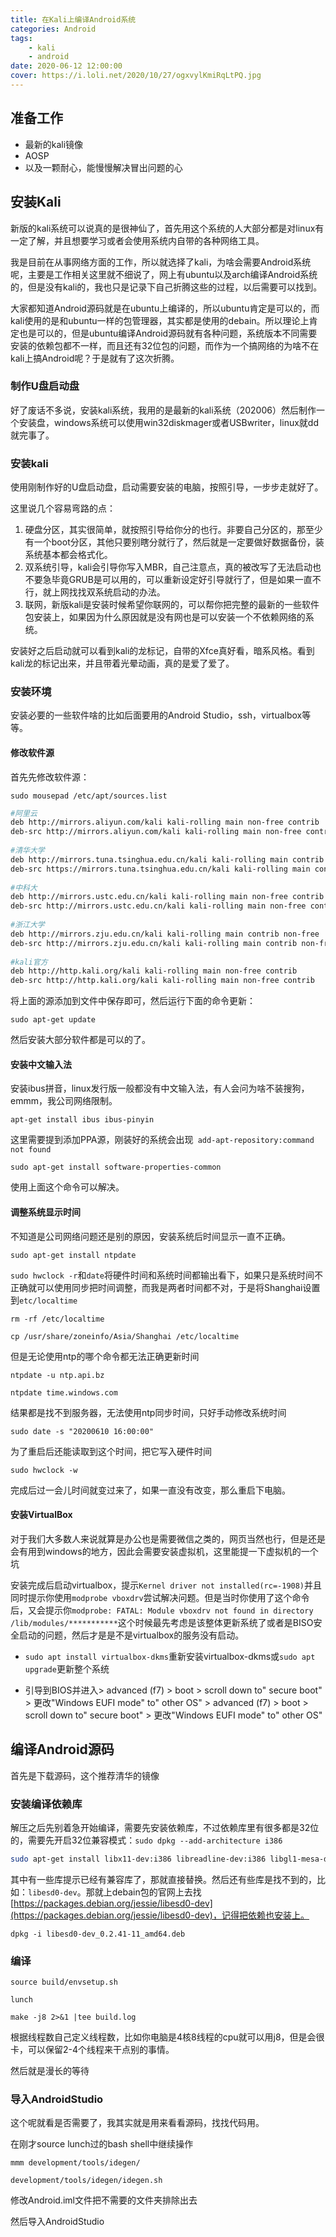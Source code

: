 ```yaml
---
title: 在Kali上编译Android系统    
categories: Android   
tags: 
    - kali 
    - android 
date: 2020-06-12 12:00:00
cover: https://i.loli.net/2020/10/27/ogxvylKmiRqLtPQ.jpg
---
```



## 准备工作

* 最新的kali镜像
* AOSP
* 以及一颗耐心，能慢慢解决冒出问题的心

## 安装Kali

新版的kali系统可以说真的是很神仙了，首先用这个系统的人大部分都是对linux有一定了解，并且想要学习或者会使用系统内自带的各种网络工具。

我是目前在从事网络方面的工作，所以就选择了kali，为啥会需要Android系统呢，主要是工作相关这里就不细说了，网上有ubuntu以及arch编译Android系统的，但是没有kali的，我也只是记录下自己折腾这些的过程，以后需要可以找到。

大家都知道Android源码就是在ubuntu上编译的，所以ubuntu肯定是可以的，而kali使用的是和ubuntu一样的包管理器，其实都是使用的debain。所以理论上肯定也是可以的，但是ubuntu编译Android源码就有各种问题，系统版本不同需要安装的依赖包都不一样，而且还有32位包的问题，而作为一个搞网络的为啥不在kali上搞Android呢？于是就有了这次折腾。

### 制作U盘启动盘

好了废话不多说，安装kali系统，我用的是最新的kali系统（202006）然后制作一个安装盘，windows系统可以使用win32diskmager或者USBwriter，linux就dd就完事了。

### 安装kali

使用刚制作好的U盘启动盘，启动需要安装的电脑，按照引导，一步步走就好了。

这里说几个容易弯路的点：

1. 硬盘分区，其实很简单，就按照引导给你分的也行。非要自己分区的，那至少有一个boot分区，其他只要别瞎分就行了，然后就是一定要做好数据备份，装系统基本都会格式化。
2. 双系统引导，kali会引导你写入MBR，自己注意点，真的被改写了无法启动也不要急毕竟GRUB是可以用的，可以重新设定好引导就行了，但是如果一直不行，就上网找找双系统启动的办法。
3. 联网，新版kali是安装时候希望你联网的，可以帮你把完整的最新的一些软件包安装上，如果因为什么原因就是没有网也是可以安装一个不依赖网络的系统。

安装好之后启动就可以看到kali的龙标记，自带的Xfce真好看，暗系风格。看到kali龙的标记出来，并且带着光晕动画，真的是爱了爱了。

### 安装环境

安装必要的一些软件啥的比如后面要用的Android Studio，ssh，virtualbox等等。

#### 修改软件源

首先先修改软件源：

`sudo mousepad /etc/apt/sources.list`

```bash
#阿里云
deb http://mirrors.aliyun.com/kali kali-rolling main non-free contrib
deb-src http://mirrors.aliyun.com/kali kali-rolling main non-free contrib
 
#清华大学
deb http://mirrors.tuna.tsinghua.edu.cn/kali kali-rolling main contrib non-free
deb-src https://mirrors.tuna.tsinghua.edu.cn/kali kali-rolling main contrib non-free
 
#中科大
deb http://mirrors.ustc.edu.cn/kali kali-rolling main non-free contrib
deb-src http://mirrors.ustc.edu.cn/kali kali-rolling main non-free contrib
     
#浙江大学
deb http://mirrors.zju.edu.cn/kali kali-rolling main contrib non-free
deb-src http://mirrors.zju.edu.cn/kali kali-rolling main contrib non-free
     
#kali官方
deb http://http.kali.org/kali kali-rolling main non-free contrib
deb-src http://http.kali.org/kali kali-rolling main non-free contrib
```

将上面的源添加到文件中保存即可，然后运行下面的命令更新：

`sudo apt-get update`

然后安装大部分软件都是可以的了。

#### 安装中文输入法

安装ibus拼音，linux发行版一般都没有中文输入法，有人会问为啥不装搜狗，emmm，我公司网络限制。

`apt-get install ibus ibus-pinyin  `

这里需要提到添加PPA源，刚装好的系统会出现` add-apt-repository:command not found`

`sudo apt-get install software-properties-common`

使用上面这个命令可以解决。

#### 调整系统显示时间

不知道是公司网络问题还是别的原因，安装系统后时间显示一直不正确。

`sudo apt-get install ntpdate`

`sudo hwclock -r`和`date`将硬件时间和系统时间都输出看下，如果只是系统时间不正确就可以使用同步把时间调整，而我是两者时间都不对，于是将Shanghai设置到`etc/localtime`

`rm -rf /etc/localtime`

`cp /usr/share/zoneinfo/Asia/Shanghai /etc/localtime`

但是无论使用ntp的哪个命令都无法正确更新时间

`ntpdate -u ntp.api.bz`

`ntpdate time.windows.com `

结果都是找不到服务器，无法使用ntp同步时间，只好手动修改系统时间

`sudo date -s "20200610 16:00:00"`

为了重启后还能读取到这个时间，把它写入硬件时间

`sudo hwclock -w`

完成后过一会儿时间就变过来了，如果一直没有改变，那么重启下电脑。

#### 安装VirtualBox

对于我们大多数人来说就算是办公也是需要微信之类的，网页当然也行，但是还是会有用到windows的地方，因此会需要安装虚拟机，这里能提一下虚拟机的一个坑

安装完成后启动virtualbox，提示`Kernel driver not installed(rc=-1908)`并且同时提示你使用`modprobe vboxdrv`尝试解决问题。但是当时你使用了这个命令后，又会提示你`modprobe: FATAL: Module vboxdrv not found in directory /lib/modules/***********`这个时候最先考虑是该整体更新系统了或者是BISO安全启动的问题，然后才是是不是virtualbox的服务没有启动。

* `sudo apt install virtualbox-dkms`重新安装virtualbox-dkms或`sudo apt upgrade`更新整个系统

* 引导到BIOS并进入> advanced (f7) > boot > scroll down to" secure boot" > 更改"Windows EUFI mode" to" other OS" > advanced (f7) > boot  > scroll down to" secure boot" > 更改"Windows EUFI mode" to" other  OS"    

## 编译Android源码

首先是下载源码，这个推荐清华的镜像

### 安装编译依赖库

解压之后先别着急开始编译，需要先安装依赖库，不过依赖库里有很多都是32位的，需要先开启32位兼容模式：`sudo dpkg --add-architecture i386`
```bash
sudo apt-get install libx11-dev:i386 libreadline-dev:i386 libgl1-mesa-dev g++-multilib lib32z-dev ccache libgl1-mesa-dev libxml2-utils xsltproc unzip m4 lib32ncurses5-dev x11proto-core-dev libx11-dev  libc6-dev-i386  zip curl zlib1g-dev gcc-multilib g++-multilib  git-core gnupg flex bison gperf build-essential  dpkg-dev libsdl1.2-dev libesd0-dev tofrodos python3-markdown libxml2-utils xsltproc zlib1g-dev:i386  git flex bison gperf build-essential libncurses5-dev:i386  libswitch-perl libxml2-utils
```
其中有一些库提示已经有兼容库了，那就直接替换。然后还有些库是找不到的，比如：`libesd0-dev`。那就上debain包的官网上去找[https://packages.debian.org/jessie/libesd0-dev](https://packages.debian.org/jessie/libesd0-dev)，记得把依赖也安装上。

`dpkg -i libesd0-dev_0.2.41-11_amd64.deb`

### 编译

`source build/envsetup.sh`

`lunch`

`make -j8 2>&1 |tee build.log`

根据线程数自己定义线程数，比如你电脑是4核8线程的cpu就可以用j8，但是会很卡，可以保留2-4个线程来干点别的事情。

然后就是漫长的等待

### 导入AndroidStudio

这个呢就看是否需要了，我其实就是用来看看源码，找找代码用。

在刚才source lunch过的bash shell中继续操作

`mmm development/tools/idegen/`

`development/tools/idegen/idegen.sh`

修改Android.iml文件把不需要的文件夹排除出去

然后导入AndroidStudio







